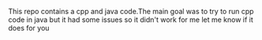 This repo contains a cpp and java code.The main goal was to try to run cpp code in java but it had some issues so it didn't work for me let me know if it does for you
